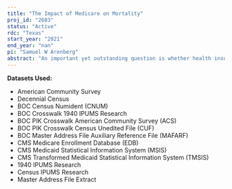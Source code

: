 ```yaml
---
title: "The Impact of Medicare on Mortality"
proj_id: "2603"
status: "Active"
rdc: "Texas"
start_year: "2021"
end_year: "nan"
pi: "Samuel W Arenberg"
abstract: "An important yet outstanding question is whether health insurance reduces mortality. Much of the previous literature has attempted to answer this question using population-level or aggregate data. If the mortality effects of health insurance are small, however, they will be difficult to detect without detailed data linking mortality records to individual characteristics that identify the individuals most likely to benefit from health insurance. We aim to study the effects of Medicare on mortality by examining whether mortality changes at the Medicare age-65 eligibility cutoff using a regression discontinuity framework. We link the ACS and Decennial Census data to the Numident file using PIK crosswalks. Importantly, the Numident records contain exact dates of birth and death for individuals with a Social Security Number, which allows us to precisely identify Medicare eligibility (our treatment) and death (our outcome variable). The large sample size and granular dates in the Numident file makes it more likely that we would be able to detect small changes in mortality. By linking administrative death records to information on individual survey data, we can potentially identify whether changes in mortality differ across socioeconomic characteristics such as income level and health insurance status. Additionally, we will examine whether the effects of Medicare on mortality change over time, such as before and after the introduction of the ACA."
---
```


**Datasets Used:**

  - American Community Survey 
  - Decennial Census 
  - BOC Census Numident (CNUM) 
  - BOC Crosswalk 1940 IPUMS Research 
  - BOC PIK Crosswalk American Community Survey (ACS) 
  - BOC PIK Crosswalk Census Unedited File (CUF) 
  - BOC Master Address File Auxiliary Reference File (MAFARF) 
  - CMS Medicare Enrollment Database (EDB) 
  - CMS Medicaid Statistical Information System (MSIS) 
  - CMS Transformed Medicaid Statistical Information System (TMSIS) 
  - 1940 IPUMS Research 
  - Census IPUMS Research 
  - Master Address File Extract 

